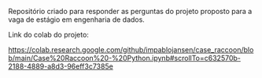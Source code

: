 Repositório criado para responder as perguntas do projeto proposto para a vaga de estágio em engenharia de dados.

Link do colab do projeto: 

https://colab.research.google.com/github/impablojansen/case_raccoon/blob/main/Case%20Raccoon%20-%20Python.ipynb#scrollTo=c632570b-2188-4889-a8d3-96eff3c7385e
